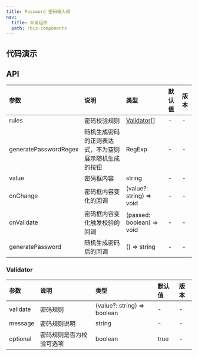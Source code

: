 ```yaml
---
title: Password 密码输入框
nav:
  title: 业务组件
  path: /biz-components
---
```


## 代码演示

<!-- prettier-ignore -->
<code src="./demo/basic.tsx" title="基本" description="使用内置的校验规则。"></code>
<code src="./demo/custom-rules.tsx" title="自定义校验规则"></code>
<code src="./demo/random-generate-password.tsx" title="生成随机密码"></code>
<code src="./demo/random-generate-on-generate.tsx" title="生成随机密码 + generatePassword"></code>
<code src="./demo/custom-rules-and-random-generate.tsx" title="自定义校验规则 + 生成随机密码"></code>

## API

| 参数 | 说明 | 类型 | 默认值 | 版本 |
| :-- | :-- | :-- | :-- | :-- |
| rules | 密码校验规则 | [Validator](password#validator)[] | - | - |
| generatePasswordRegex | 随机生成密码的正则表达式，不为空则展示随机生成的按钮 | RegExp | - | - |
| value | 密码框内容 | string | - | - |
| onChange | 密码框内容变化的回调 | (value?: string) => void | - | - |
| onValidate | 密码框内容变化触发校验的回调 | (passed: boolean) => void | - | - |
| generatePassword | 随机生成密码后的回调 | () => string | - | - |

### Validator

| 参数     | 说明                     | 类型                        | 默认值 | 版本 |
| :------- | :----------------------- | :-------------------------- | :----- | :--- |
| validate | 密码规则                 | (value?: string) => boolean | -      | -    |
| message  | 密码规则说明             | string                      | -      | -    |
| optional | 密码规则是否为校验可选项 | boolean                     | true   | -    |
